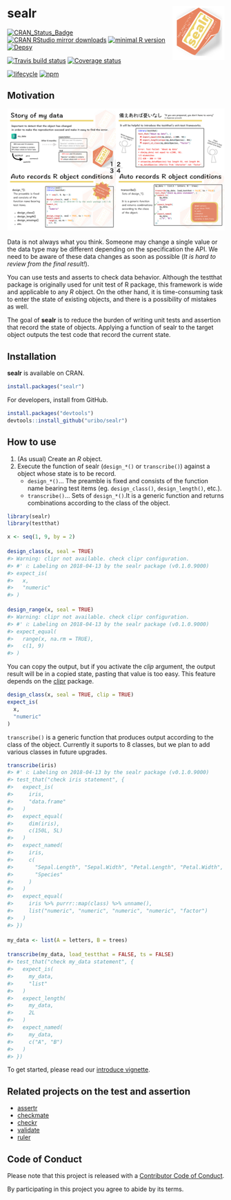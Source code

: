 
<!-- README.md is generated from README.Rmd. Please edit that file -->
sealr <img src="man/figures/logo.png" align="right" width="120px" />
====================================================================

[![CRAN\_Status\_Badge](http://www.r-pkg.org/badges/version/sealr)](https://cran.r-project.org/package=sealr) [![CRAN RStudio mirror downloads](http://cranlogs.r-pkg.org/badges/sealr?color=FF5254)](https://cran.r-project.org/package=sealr) [![minimal R version](https://img.shields.io/badge/R%3E%3D-3.1.0-blue.svg)](https://cran.r-project.org/) [![Depsy](http://depsy.org/api/package/cran/sealr/badge.svg)](http://depsy.org/package/r/sealr)

[![Travis build status](https://travis-ci.org/uribo/sealr.svg?branch=master)](https://travis-ci.org/uribo/sealr) [![Coverage status](https://codecov.io/gh/uribo/sealr/branch/master/graph/badge.svg)](https://codecov.io/github/uribo/sealr?branch=master)

[![lifecycle](https://img.shields.io/badge/lifecycle-experimental-orange.svg?style=for-the-badge)](https://www.tidyverse.org/lifecycle/#experimental) [![npm](https://img.shields.io/npm/l/express.svg?style=for-the-badge)](https://github.com/uribo/sealr)

Motivation
----------

![](man/figures/sealr_introduction.png)

Data is not always what you think. Someone may change a single value or the data type may be different depending on the specification the API. We need to be aware of these data changes as soon as possible (*It is hard to review from the final result!*).

You can use tests and asserts to check data behavior. Although the testthat package is originally used for unit test of R package, this framework is wide and applicable to any *R* object. On the other hand, it is time-consuming task to enter the state of existing objects, and there is a possibility of mistakes as well.

The goal of **sealr** is to reduce the burden of writing unit tests and assertion that record the state of objects. Applying a function of sealr to the target object outputs the test code that record the current state.

Installation
------------

**sealr** is available on CRAN.

``` r
install.packages("sealr")
```

For developers, install from GitHub.

``` r
install.packages("devtools")
devtools::install_github("uribo/sealr")
```

How to use
----------

1.  (As usual) Create an *R* object.
2.  Execute the function of sealr (`design_*()` or `transcribe()`) against a object whose state is to be record.
    -   `design_*()`... The preamble is fixed and consists of the function name bearing test items (eg. `design_class()`, `design_length()`, etc.).
    -   `transcribe()`... Sets of `design_*()`.It is a generic function and returns combinations according to the class of the object.

``` r
library(sealr)
library(testthat)
```

``` r
x <- seq(1, 9, by = 2)

design_class(x, seal = TRUE)
#> Warning: clipr not available. check clipr configuration.
#> #' ℹ: Labeling on 2018-04-13 by the sealr package (v0.1.0.9000)
#> expect_is(
#>   x,
#>   "numeric"
#> )

design_range(x, seal = TRUE)
#> Warning: clipr not available. check clipr configuration.
#> #' ℹ: Labeling on 2018-04-13 by the sealr package (v0.1.0.9000)
#> expect_equal(
#>   range(x, na.rm = TRUE),
#>   c(1, 9)
#> )
```

You can copy the output, but if you activate the *clip* argument, the output result will be in a copied state, pasting that value is too easy. This feature depends on the [clipr](https://github.com/mdlincoln/clipr) package.

``` r
design_class(x, seal = TRUE, clip = TRUE)
expect_is(
  x,
  "numeric"
)
```

`transcribe()` is a generic function that produces output according to the class of the object. Currently it suports to 8 classes, but we plan to add various classes in future upgrades.

``` r
transcribe(iris)
#> #' ℹ: Labeling on 2018-04-13 by the sealr package (v0.1.0.9000)
#> test_that("check iris statement", {
#>   expect_is(
#>     iris,
#>     "data.frame"
#>   )
#>   expect_equal(
#>     dim(iris),
#>     c(150L, 5L)
#>   )
#>   expect_named(
#>     iris,
#>     c(
#>       "Sepal.Length", "Sepal.Width", "Petal.Length", "Petal.Width",
#>       "Species"
#>     )
#>   )
#>   expect_equal(
#>     iris %>% purrr::map(class) %>% unname(),
#>     list("numeric", "numeric", "numeric", "numeric", "factor")
#>   )
#> })

my_data <- list(A = letters, B = trees)

transcribe(my_data, load_testthat = FALSE, ts = FALSE)
#> test_that("check my_data statement", {
#>   expect_is(
#>     my_data,
#>     "list"
#>   )
#>   expect_length(
#>     my_data,
#>     2L
#>   )
#>   expect_named(
#>     my_data,
#>     c("A", "B")
#>   )
#> })
```

To get started, please read our [introduce vignette](vignettes/sealr1.Rmd).

Related projects on the test and assertion
------------------------------------------

-   [assertr](https://github.com/ropensci/assertr)
-   [checkmate](https://github.com/mllg/checkmate)
-   [checkr](https://github.com/poissonconsulting/checkr)
-   [validate](https://github.com/data-cleaning/validate)
-   [ruler](https://github.com/echasnovski/ruler)

Code of Conduct
---------------

Please note that this project is released with a [Contributor Code of Conduct](.github/CODE_OF_CONDUCT.md).

By participating in this project you agree to abide by its terms.
